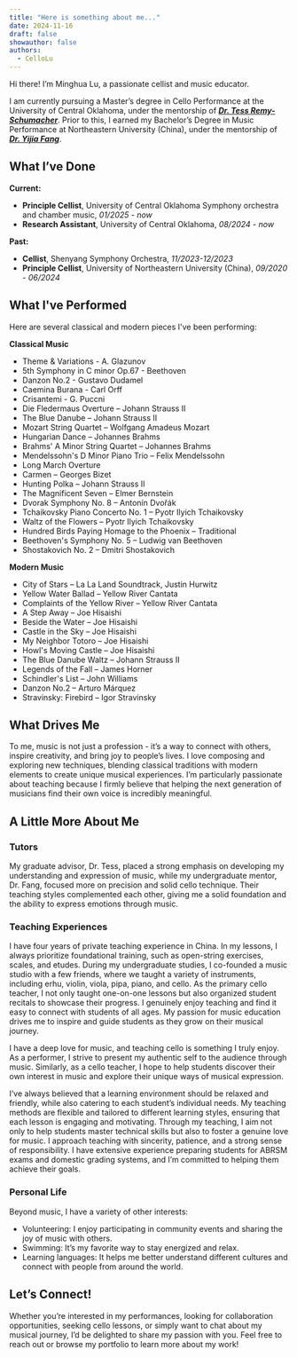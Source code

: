 ```yaml
---
title: "Here is something about me..."
date: 2024-11-16
draft: false
showauthor: false
authors:
  - CelloLu
---
```


Hi there! I’m Minghua Lu, a passionate cellist and music educator.

I am currently pursuing a Master’s degree in Cello Performance at the University of Central Oklahoma, under the mentorship of ***[Dr. Tess Remy-Schumacher](https://www3.uco.edu/centraldirectory/profiles/5999)***. Prior to this, I earned my Bachelor’s Degree in Music Performance at Northeastern University (China), under the mentorship of ***[Dr. Yijia Fang](https://www.facebook.com/yijia.fang.7)***.   

## What I’ve Done  

**Current:**

- **Principle Cellist**, University of Central Oklahoma Symphony orchestra and chamber music, *01/2025 - now*
- **Research Assistant**, University of Central Oklahoma, *08/2024 - now*

**Past:**

- **Cellist**, Shenyang Symphony Orchestra, *11/2023-12/2023* 
- **Principle Cellist**, University of Northeastern University (China), *09/2020 - 06/2024*

## What I've Performed

Here are several classical and modern pieces I've been performing:

**Classical Music**

- Theme & Variations - A. Glazunov
- 5th Symphony in C minor Op.67 - Beethoven
- Danzon No.2 - Gustavo Dudamel
- Caemina Burana - Carl Orff
- Crisantemi - G. Puccni
- Die Fledermaus Overture – Johann Strauss II
- The Blue Danube – Johann Strauss II
- Mozart String Quartet – Wolfgang Amadeus Mozart
- Hungarian Dance – Johannes Brahms
- Brahms' A Minor String Quartet – Johannes Brahms
- Mendelssohn's D Minor Piano Trio – Felix Mendelssohn
- Long March Overture 
- Carmen – Georges Bizet
- Hunting Polka – Johann Strauss II
- The Magnificent Seven – Elmer Bernstein
- Dvorak Symphony No. 8 – Antonín Dvořák
- Tchaikovsky Piano Concerto No. 1 – Pyotr Ilyich Tchaikovsky
- Waltz of the Flowers – Pyotr Ilyich Tchaikovsky
- Hundred Birds Paying Homage to the Phoenix – Traditional
- Beethoven's Symphony No. 5 – Ludwig van Beethoven
- Shostakovich No. 2 – Dmitri Shostakovich

**Modern Music**

- City of Stars – La La Land Soundtrack, Justin Hurwitz
- Yellow Water Ballad – Yellow River Cantata
- Complaints of the Yellow River – Yellow River Cantata
- A Step Away – Joe Hisaishi
- Beside the Water – Joe Hisaishi 
- Castle in the Sky – Joe Hisaishi 
- My Neighbor Totoro – Joe Hisaishi
- Howl's Moving Castle – Joe Hisaishi
- The Blue Danube Waltz – Johann Strauss II
- Legends of the Fall – James Horner
- Schindler's List – John Williams
- Danzon No.2 – Arturo Márquez
- Stravinsky: Firebird – Igor Stravinsky

## What Drives Me  

To me, music is not just a profession - it’s a way to connect with others, inspire creativity, and bring joy to people’s lives. I love composing and exploring new techniques, blending classical traditions with modern elements to create unique musical experiences. I’m particularly passionate about teaching because I firmly believe that helping the next generation of musicians find their own voice is incredibly meaningful.

## A Little More About Me  

### Tutors

My graduate advisor, Dr. Tess, placed a strong emphasis on developing my understanding and expression of music, while my undergraduate mentor, Dr. Fang, focused more on precision and solid cello technique. Their teaching styles complemented each other, giving me a solid foundation and the ability to express emotions through music.

### Teaching Experiences

I have four years of private teaching experience in China. In my lessons, I always prioritize foundational training, such as open-string exercises, scales, and etudes. During my undergraduate studies, I co-founded a music studio with a few friends, where we taught a variety of instruments, including erhu, violin, viola, pipa, piano, and cello. As the primary cello teacher, I not only taught one-on-one lessons but also organized student recitals to showcase their progress. I genuinely enjoy teaching and find it easy to connect with students of all ages. My passion for music education drives me to inspire and guide students as they grow on their musical journey.

I have a deep love for music, and teaching cello is something I truly enjoy. As a performer, I strive to present my authentic self to the audience through music. Similarly, as a cello teacher, I hope to help students discover their own interest in music and explore their unique ways of musical expression.

I’ve always believed that a learning environment should be relaxed and friendly, while also catering to each student’s individual needs. My teaching methods are flexible and tailored to different learning styles, ensuring that each lesson is engaging and motivating. Through my teaching, I aim not only to help students master technical skills but also to foster a genuine love for music. I approach teaching with sincerity, patience, and a strong sense of responsibility. I have extensive experience preparing students for ABRSM exams and domestic grading systems, and I’m committed to helping them achieve their goals.

### Personal Life

Beyond music, I have a variety of other interests:

- Volunteering: I enjoy participating in community events and sharing the joy of music with others.
- Swimming: It’s my favorite way to stay energized and relax.
- Learning languages: It helps me better understand different cultures and connect with people from around the world.

## Let’s Connect!  

Whether you’re interested in my performances, looking for collaboration opportunities, seeking cello lessons, or simply want to chat about my musical journey, I’d be delighted to share my passion with you. Feel free to reach out or browse my portfolio to learn more about my work!